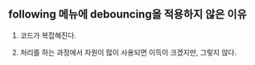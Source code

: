 ## following 메뉴에 debouncing을 적용하지 않은 이유

1. 코드가 복잡해진다.

2. 처리를 하는 과정에서 자원이 많이 사용되면 이득이 크겠지만, 그렇지 않다.
